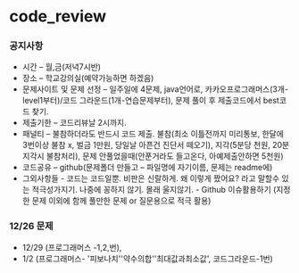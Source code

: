 # code_review 
### 공지사항
* 시간 – 월,금(저녁7시반)
* 장소 – 학교강의실(예약가능하면 하겠음)
* 문제사이트 및 문제 선정 – 일주일에 4문제, java언어로, 카카오프로그래머스(3개-level1부터)/코드 그라운드(1개-연습문제부터), 문제 풀이 후 제출코드에서 best코드 찾기.
* 제출기한 – 코드리뷰날 2시까지.
* 패널티 – 불참하더라도 반드시 코드 제출. 불참(최소 이틀전까지 미리통보, 한달에 3번이상 불참 x, 벌금 1만원, 당일날 아픈건 진단서 떼오기), 지각(5분당 천원, 20분 지각시 불참처리), 문제 안풀었을때(안푼거라도 들고온다, 아예제출안하면 5천원)
* 코드공유 – github(문제폴더 만들고 – 파일명에 자기이름, 문제는 readme에)
* 그외사항들 - 코드는 코드일뿐. 비판은 신랄하게. 왜 이렇게 짰어요? 라고 말할수 있는 적극성가지기. 나중에 꽁하지 않기. 몰래 울지않기.
            - Github 이슈활용하기 (지정한 문제 이외에 함께 풀만한 문제 or 질문용으로 적극 활용)

### 12/26 문제
* 12/29 (프로그래머스 -1,2,번), 
* 1/2 (프로그래머스- '피보나치''약수의합''최대값과최소값', 코드그라운드-1번)
